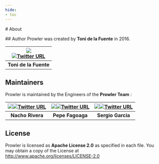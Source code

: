 ```yaml
---
hide:
- toc
---
```

# About

## Author
Prowler was created by **Toni de la Fuente** in 2016.

| ![](/img/toni.png)<br>[![Twitter URL](https://img.shields.io/twitter/url/https/twitter.com/toniblyx.svg?style=social&label=Follow%20%40toniblyx)](https://twitter.com/toniblyx)|
|:--:|
| <b>Toni de la Fuente </b>|

## Maintainers
Prowler is maintained by the Engineers of the **Prowler Team** :

| ![](/img/nacho.png)[![Twitter URL](https://img.shields.io/twitter/url/https/twitter.com/NachoRivCor.svg?style=social&label=Follow%20%40NachoRivCor)](https://twitter.com/NachoRivCor) | ![](/img/sergio.png)[![Twitter URL](https://img.shields.io/twitter/url/https/twitter.com/sergargar1.svg?style=social&label=Follow%20%40sergargar1)](https://twitter.com/sergargar1) |![](/img/pepe.png)[![Twitter URL](https://img.shields.io/twitter/url/https/twitter.com/jfagoagas.svg?style=social&label=Follow%20%40jfagoagas)](https://twitter.com/jfagoagas) |
|:--:|:--:|:--:
| <b>Nacho Rivera</b>| <b>Pepe Fagoaga</b>| <b>Sergio Garcia</b>|



## License

Prowler is licensed as **Apache License 2.0** as specified in each file. You may obtain a copy of the License at
<http://www.apache.org/licenses/LICENSE-2.0>
